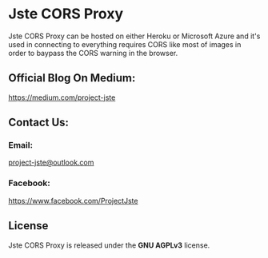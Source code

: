 # Jste CORS Proxy

Jste CORS Proxy can be hosted on either Heroku or Microsoft Azure and it's used in connecting to everything requires CORS like most of images in order to baypass the CORS warning in the browser.

## Official Blog On Medium:

https://medium.com/project-jste

## Contact Us:

### Email:

project-jste@outlook.com

### Facebook:

https://www.facebook.com/ProjectJste

## License

Jste CORS Proxy is released under the <b>GNU AGPLv3</b> license.
